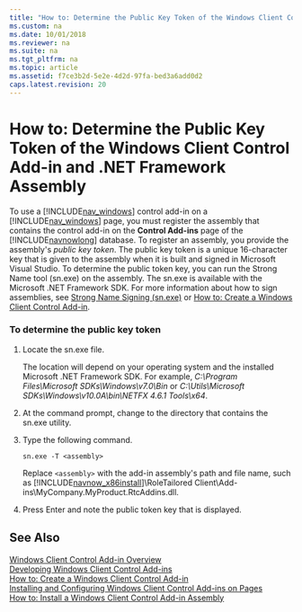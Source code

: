 ```yaml
---
title: "How to: Determine the Public Key Token of the Windows Client Control Add-in and .NET Framework Assembly"
ms.custom: na
ms.date: 10/01/2018
ms.reviewer: na
ms.suite: na
ms.tgt_pltfrm: na
ms.topic: article
ms.assetid: f7ce3b2d-5e2e-4d2d-97fa-bed3a6add0d2
caps.latest.revision: 20
---
```

# How to: Determine the Public Key Token of the Windows Client Control Add-in and .NET Framework Assembly
To use a [!INCLUDE[nav_windows](includes/nav_windows_md.md)] control add-in on a [!INCLUDE[nav_windows](includes/nav_windows_md.md)] page, you must register the assembly that contains the control add-in on the **Control Add-ins** page of the [!INCLUDE[navnowlong](includes/navnowlong_md.md)] database. To register an assembly, you provide the assembly's *public key token*. The public key token is a unique 16-character key that is given to the assembly when it is built and signed in Microsoft Visual Studio. To determine the public token key, you can run the Strong Name tool \(sn.exe\) on the assembly. The sn.exe is available with the Microsoft .NET Framework SDK. For more information about how to sign assemblies, see [Strong Name Signing \(sn.exe\)](https://go.microsoft.com/fwlink/?LinkID=150113&clcid=0x409) or [How to: Create a Windows Client Control Add-in](How-to--Create-a-Windows-Client-Control-Add-in.md).  
  
### To determine the public key token  
  
1.  Locate the sn.exe file.  
  
     The location will depend on your operating system and the installed Microsoft .NET Framework SDK. For example, *C:\\Program Files\\Microsoft SDKs\\Windows\\v7.0\\Bin* or *C:\\Utils\\Microsoft SDKs\\Windows\\v10.0A\\bin\\NETFX 4.6.1 Tools\\x64*.  
  
2.  At the command prompt, change to the directory that contains the sn.exe utility.  
  
3.  Type the following command.  
  
    ```  
    sn.exe -T <assembly>  
    ```  
  
     Replace `<assembly>` with the add-in assembly's path and file name, such as [!INCLUDE[navnow_x86install](includes/navnow_x86install_md.md)]\\RoleTailored Client\\Add-ins\\MyCompany.MyProduct.RtcAddins.dll.  
  
4.  Press Enter and note the public token key that is displayed.  
  
## See Also  
 [Windows Client Control Add-in Overview](Windows-Client-Control-Add-in-Overview.md)   
 [Developing Windows Client Control Add-ins](Developing-Windows-Client-Control-Add-ins.md)   
 [How to: Create a Windows Client Control Add-in](How-to--Create-a-Windows-Client-Control-Add-in.md)   
 [Installing and Configuring Windows Client Control Add-ins on Pages](Installing-and-Configuring-Windows-Client-Control-Add-ins-on-Pages.md)   
 [How to: Install a Windows Client Control Add-in Assembly](How-to--Install-a-Windows-Client-Control-Add-in-Assembly.md)
